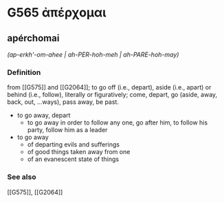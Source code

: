 # G565 ἀπέρχομαι

## apérchomai

_(ap-erkh'-om-ahee | ah-PER-hoh-meh | ah-PARE-hoh-may)_

### Definition

from [[G575]] and [[G2064]]; to go off (i.e., depart), aside (i.e., apart) or behind (i.e., follow), literally or figuratively; come, depart, go (aside, away, back, out, ...ways), pass away, be past.

- to go away, depart
  - to go away in order to follow any one, go after him, to follow his party, follow him as a leader
- to go away
  - of departing evils and sufferings
  - of good things taken away from one
  - of an evanescent state of things

### See also

[[G575]], [[G2064]]

